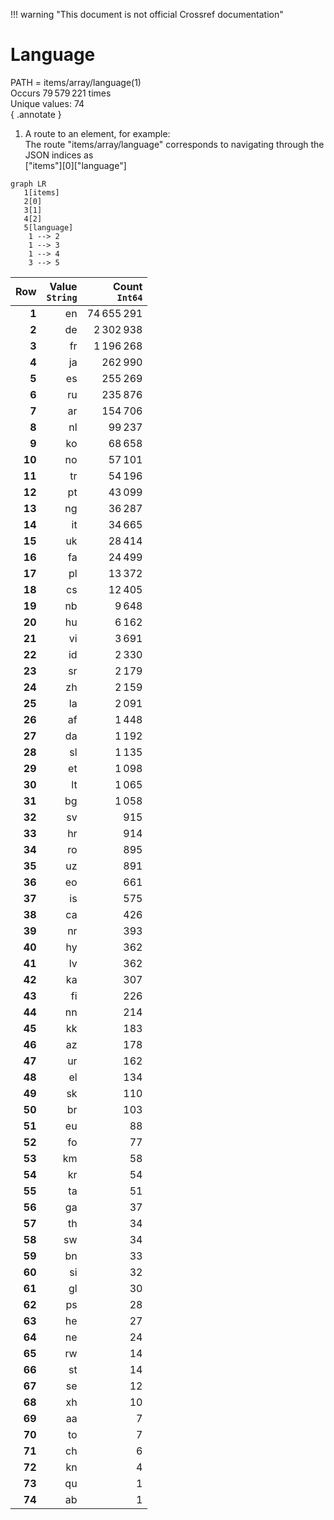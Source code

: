 !!! warning "This document is not official Crossref documentation"
# Language
PATH = items/array/language(1)  
Occurs 79 579 221 times  
Unique values: 74  
{ .annotate }

1. A route to an element, for example:  
   The route "items/array/language" corresponds to navigating through the JSON indices as  
   ["items"][0]["language"]  

```mermaid
graph LR
   1[items]
   2[0]
   3[1]
   4[2]
   5[language]
    1 --> 2
    1 --> 3
    1 --> 4
    3 --> 5
```

| **Row** | **Value**<br>`String` | **Count**<br>`Int64` |
|--------:|----------------------:|---------------------:|
| **1**   | en                    | 74 655 291           |
| **2**   | de                    | 2 302 938            |
| **3**   | fr                    | 1 196 268            |
| **4**   | ja                    | 262 990              |
| **5**   | es                    | 255 269              |
| **6**   | ru                    | 235 876              |
| **7**   | ar                    | 154 706              |
| **8**   | nl                    | 99 237               |
| **9**   | ko                    | 68 658               |
| **10**  | no                    | 57 101               |
| **11**  | tr                    | 54 196               |
| **12**  | pt                    | 43 099               |
| **13**  | ng                    | 36 287               |
| **14**  | it                    | 34 665               |
| **15**  | uk                    | 28 414               |
| **16**  | fa                    | 24 499               |
| **17**  | pl                    | 13 372               |
| **18**  | cs                    | 12 405               |
| **19**  | nb                    | 9 648                |
| **20**  | hu                    | 6 162                |
| **21**  | vi                    | 3 691                |
| **22**  | id                    | 2 330                |
| **23**  | sr                    | 2 179                |
| **24**  | zh                    | 2 159                |
| **25**  | la                    | 2 091                |
| **26**  | af                    | 1 448                |
| **27**  | da                    | 1 192                |
| **28**  | sl                    | 1 135                |
| **29**  | et                    | 1 098                |
| **30**  | lt                    | 1 065                |
| **31**  | bg                    | 1 058                |
| **32**  | sv                    | 915                  |
| **33**  | hr                    | 914                  |
| **34**  | ro                    | 895                  |
| **35**  | uz                    | 891                  |
| **36**  | eo                    | 661                  |
| **37**  | is                    | 575                  |
| **38**  | ca                    | 426                  |
| **39**  | nr                    | 393                  |
| **40**  | hy                    | 362                  |
| **41**  | lv                    | 362                  |
| **42**  | ka                    | 307                  |
| **43**  | fi                    | 226                  |
| **44**  | nn                    | 214                  |
| **45**  | kk                    | 183                  |
| **46**  | az                    | 178                  |
| **47**  | ur                    | 162                  |
| **48**  | el                    | 134                  |
| **49**  | sk                    | 110                  |
| **50**  | br                    | 103                  |
| **51**  | eu                    | 88                   |
| **52**  | fo                    | 77                   |
| **53**  | km                    | 58                   |
| **54**  | kr                    | 54                   |
| **55**  | ta                    | 51                   |
| **56**  | ga                    | 37                   |
| **57**  | th                    | 34                   |
| **58**  | sw                    | 34                   |
| **59**  | bn                    | 33                   |
| **60**  | si                    | 32                   |
| **61**  | gl                    | 30                   |
| **62**  | ps                    | 28                   |
| **63**  | he                    | 27                   |
| **64**  | ne                    | 24                   |
| **65**  | rw                    | 14                   |
| **66**  | st                    | 14                   |
| **67**  | se                    | 12                   |
| **68**  | xh                    | 10                   |
| **69**  | aa                    | 7                    |
| **70**  | to                    | 7                    |
| **71**  | ch                    | 6                    |
| **72**  | kn                    | 4                    |
| **73**  | qu                    | 1                    |
| **74**  | ab                    | 1                    |

